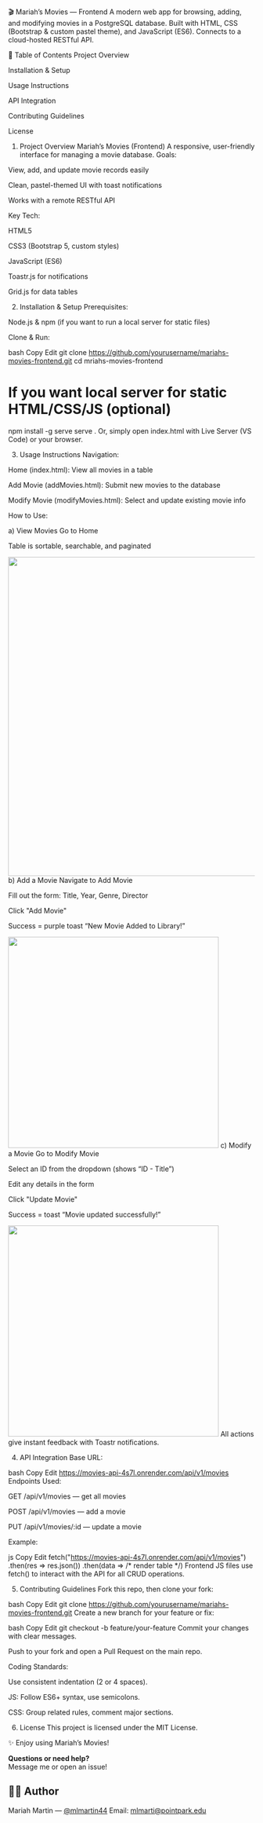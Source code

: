 🎬 Mariah’s Movies — Frontend
A modern web app for browsing, adding, and modifying movies in a PostgreSQL database.
Built with HTML, CSS (Bootstrap & custom pastel theme), and JavaScript (ES6).
Connects to a cloud-hosted RESTful API.

📑 Table of Contents
Project Overview

Installation & Setup

Usage Instructions

API Integration

Contributing Guidelines

License

1. Project Overview
Mariah’s Movies (Frontend)
A responsive, user-friendly interface for managing a movie database.
Goals:

View, add, and update movie records easily

Clean, pastel-themed UI with toast notifications

Works with a remote RESTful API

Key Tech:

HTML5

CSS3 (Bootstrap 5, custom styles)

JavaScript (ES6)

Toastr.js for notifications

Grid.js for data tables

2. Installation & Setup
Prerequisites:

Node.js & npm (if you want to run a local server for static files)

Clone & Run:

bash
Copy
Edit
git clone https://github.com/yourusername/mariahs-movies-frontend.git
cd mriahs-movies-frontend
# If you want local server for static HTML/CSS/JS (optional)
npm install -g serve
serve .
Or, simply open index.html with Live Server (VS Code) or your browser.

3. Usage Instructions
Navigation:

Home (index.html): View all movies in a table

Add Movie (addMovies.html): Submit new movies to the database

Modify Movie (modifyMovies.html): Select and update existing movie info

How to Use:

a) View Movies
Go to Home

Table is sortable, searchable, and paginated

<img src="images/movies-table.png" width="650">
b) Add a Movie
Navigate to Add Movie

Fill out the form: Title, Year, Genre, Director

Click "Add Movie"

Success = purple toast “New Movie Added to Library!”

<img src="images/add-movie-form.png" width="430">
c) Modify a Movie
Go to Modify Movie

Select an ID from the dropdown (shows “ID - Title”)

Edit any details in the form

Click "Update Movie"

Success = toast “Movie updated successfully!”

<img src="images/modify-movie-form.png" width="430">
All actions give instant feedback with Toastr notifications.

4. API Integration
Base URL:

bash
Copy
Edit
https://movies-api-4s7l.onrender.com/api/v1/movies
Endpoints Used:

GET /api/v1/movies — get all movies

POST /api/v1/movies — add a movie

PUT /api/v1/movies/:id — update a movie

Example:

js
Copy
Edit
fetch("https://movies-api-4s7l.onrender.com/api/v1/movies")
  .then(res => res.json())
  .then(data => /* render table */)
Frontend JS files use fetch() to interact with the API for all CRUD operations.

5. Contributing Guidelines
Fork this repo, then clone your fork:

bash
Copy
Edit
git clone https://github.com/yourusername/mariahs-movies-frontend.git
Create a new branch for your feature or fix:

bash
Copy
Edit
git checkout -b feature/your-feature
Commit your changes with clear messages.

Push to your fork and open a Pull Request on the main repo.

Coding Standards:

Use consistent indentation (2 or 4 spaces).

JS: Follow ES6+ syntax, use semicolons.

CSS: Group related rules, comment major sections.

6. License
This project is licensed under the MIT License.

✨ Enjoy using Mariah’s Movies!


**Questions or need help?**  
Message me or open an issue!

## 🧑‍💻 Author
Mariah Martin — [@mlmartin44](https://github.com/mlmartin44)
Email: mlmarti@pointpark.edu
